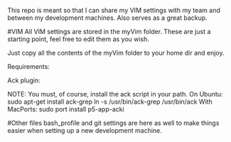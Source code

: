 This repo is meant so that I can share my VIM settings with my team and between my development machines. Also serves as a great backup.

#VIM
All VIM settings are stored in the myVim folder.
These are just a starting point, feel free to edit them as you wish.

Just copy all the contents of the myVim folder to your home dir and enjoy.

Requirements:

Ack plugin:

NOTE: You must, of course, install the ack script
in your path.
On Ubuntu:
sudo apt-get install ack-grep
ln -s /usr/bin/ack-grep /usr/bin/ack
With MacPorts:
sudo port install p5-app-acki

#Other files
bash_profile and git settings are here as well to make things easier when setting up a new development machine.

 
